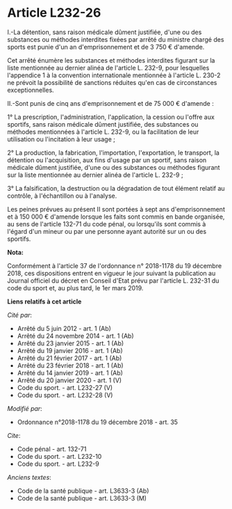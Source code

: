 # Article L232-26

I.-La détention, sans raison médicale dûment justifiée, d'une ou des substances ou méthodes interdites fixées par arrêté du
ministre chargé des sports est punie d'un an d'emprisonnement et de 3 750 € d'amende.

Cet arrêté énumère les substances et méthodes interdites figurant sur la liste mentionnée au dernier alinéa de l'article L.
232-9, pour lesquelles l'appendice 1 à la convention internationale mentionnée à l'article L. 230-2 ne prévoit la possibilité
de sanctions réduites qu'en cas de circonstances exceptionnelles.

II.-Sont punis de cinq ans d'emprisonnement et de 75 000 € d'amende :

1° La prescription, l'administration, l'application, la cession ou l'offre aux sportifs, sans raison médicale dûment
justifiée, des substances ou méthodes mentionnées à l'article L. 232-9, ou la facilitation de leur utilisation ou
l'incitation à leur usage ;

2° La production, la fabrication, l'importation, l'exportation, le transport, la détention ou l'acquisition, aux fins d'usage
par un sportif, sans raison médicale dûment justifiée, d'une ou des substances ou méthodes figurant sur la liste mentionnée
au dernier alinéa de l'article L. 232-9 ;

3° La falsification, la destruction ou la dégradation de tout élément relatif au contrôle, à l'échantillon ou à l'analyse.

Les peines prévues au présent II sont portées à sept ans d'emprisonnement et à 150 000 € d'amende lorsque les faits sont
commis en bande organisée, au sens de l'article 132-71 du code pénal, ou lorsqu'ils sont commis à l'égard d'un mineur ou par
une personne ayant autorité sur un ou des sportifs.

**Nota:**

Conformément à l'article 37 de l'ordonnance n° 2018-1178 du 19 décembre 2018, ces dispositions entrent en vigueur le jour
suivant la publication au Journal officiel du décret en Conseil d'Etat prévu par l'article L. 232-31 du code du sport et, au
plus tard, le 1er mars 2019.

**Liens relatifs à cet article**

_Cité par_:

  - Arrêté du 5 juin 2012 - art. 1 (Ab)
  - Arrêté du 24 novembre 2014 - art. 1 (Ab)
  - Arrêté du 23 janvier 2015 - art. 1 (Ab)
  - Arrêté du 19 janvier 2016 - art. 1 (Ab)
  - Arrêté du 21 février 2017 - art. 1 (Ab)
  - Arrêté du 23 février 2018 - art. 1 (Ab)
  - Arrêté du 14 janvier 2019 - art. 1 (Ab)
  - Arrêté du 20 janvier 2020 - art. 1 (V)
  - Code du sport. - art. L232-27 (V)
  - Code du sport. - art. L232-28 (V)

_Modifié par_:

  - Ordonnance n°2018-1178 du 19 décembre 2018 - art. 35

_Cite_:

  - Code pénal - art. 132-71
  - Code du sport. - art. L232-10
  - Code du sport. - art. L232-9

_Anciens textes_:

  - Code de la santé publique - art. L3633-3 (Ab)
  - Code de la santé publique - art. L3633-3 (M)

